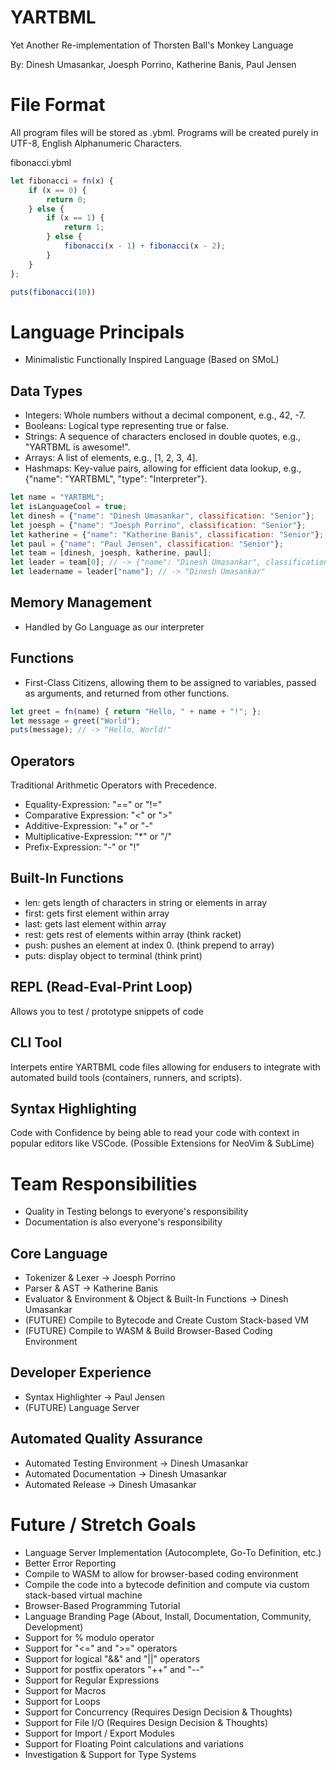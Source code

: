# YARTBML
Yet Another Re-implementation of Thorsten Ball's Monkey Language

By: Dinesh Umasankar, Joesph Porrino, Katherine Banis, Paul Jensen

# File Format

All program files will be stored as .ybml.
Programs will be created purely in UTF-8, English Alphanumeric Characters.

fibonacci.ybml
```js
let fibonacci = fn(x) {
    if (x == 0) {
        return 0;
    } else {
        if (x == 1) {
            return 1;
        } else {
            fibonacci(x - 1) + fibonacci(x - 2);
        }
    }
};

puts(fibonacci(10))
```

# Language Principals

- Minimalistic Functionally Inspired Language (Based on SMoL)

## Data Types

- Integers: Whole numbers without a decimal component, e.g., 42, -7.
- Booleans: Logical type representing true or false.
- Strings: A sequence of characters enclosed in double quotes, e.g., "YARTBML is awesome!".
- Arrays: A list of elements, e.g., [1, 2, 3, 4].
- Hashmaps: Key-value pairs, allowing for efficient data lookup, e.g., {"name": "YARTBML", "type": "Interpreter"}.

```js
let name = "YARTBML";
let isLanguageCool = true;
let dinesh = {"name": "Dinesh Umasankar", classification: "Senior"};
let joesph = {"name": "Joesph Porrino", classification: "Senior"};
let katherine = {"name": "Katherine Banis", classification: "Senior"};
let paul = {"name": "Paul Jensen", classification: "Senior"};
let team = [dinesh, joesph, katherine, paul];
let leader = team[0]; // -> {"name": "Dinesh Umasankar", classification: "Senior"}
let leadername = leader["name"]; // -> "Dinesh Umasankar"
```

## Memory Management

- Handled by Go Language as our interpreter

## Functions

- First-Class Citizens, allowing them to be assigned to variables, passed as arguments, and returned from other functions.


```js
let greet = fn(name) { return "Hello, " + name + "!"; };
let message = greet("World");
puts(message); // -> "Hello, World!"
```

## Operators

Traditional Arithmetic Operators with Precedence.

- Equality-Expression: "==" or "!="
- Comparative Expression: "<" or ">"
- Additive-Expression: "+" or "-"
- Multiplicative-Expression: "*" or "/"
- Prefix-Expression: "-" or "!"

## Built-In Functions

- len: gets length of characters in string or elements in array
- first: gets first element within array
- last: gets last element within array
- rest: gets rest of elements within array (think racket)
- push: pushes an element at index 0. (think prepend to array)
- puts: display object to terminal (think print)

## REPL (Read-Eval-Print Loop)

Allows you to test / prototype snippets of code

## CLI Tool

Interpets entire YARTBML code files allowing for endusers to integrate
with automated build tools (containers, runners, and scripts).

## Syntax Highlighting

Code with Confidence by being able to read your code with context
in popular editors like VSCode. (Possible Extensions for NeoVim & SubLime)

# Team Responsibilities

- Quality in Testing belongs to everyone's responsibility
- Documentation is also everyone's responsibility

## Core Language

- Tokenizer & Lexer -> Joesph Porrino
- Parser & AST -> Katherine Banis
- Evaluator & Environment & Object & Built-In Functions -> Dinesh Umasankar
- (FUTURE) Compile to Bytecode and Create Custom Stack-based VM
- (FUTURE) Compile to WASM & Build Browser-Based Coding Environment

## Developer Experience

- Syntax Highlighter -> Paul Jensen
- (FUTURE) Language Server

## Automated Quality Assurance

- Automated Testing Environment -> Dinesh Umasankar
- Automated Documentation -> Dinesh Umasankar
- Automated Release -> Dinesh Umasankar

# Future / Stretch Goals

- Language Server Implementation (Autocomplete, Go-To Definition, etc.)
- Better Error Reporting
- Compile to WASM to allow for browser-based coding environment
- Compile the code into a bytecode definition and compute via custom stack-based virtual machine
- Browser-Based Programming Tutorial
- Language Branding Page (About, Install, Documentation, Community, Development)
- Support for % modulo operator
- Support for "<=" and ">=" operators
- Support for logical "&&" and "||" operators
- Support for postfix operators "++" and "--"
- Support for Regular Expressions
- Support for Macros
- Support for Loops
- Support for Concurrency (Requires Design Decision & Thoughts)
- Support for File I/O (Requires Design Decision & Thoughts)
- Support for Import / Export Modules
- Support for Floating Point calculations and variations
- Investigation & Support for Type Systems
